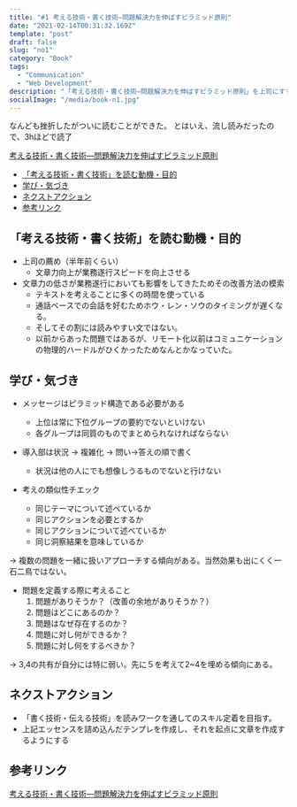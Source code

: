 ```yaml
---
title: "#1 考える技術・書く技術―問題解決力を伸ばすピラミッド原則"
date: "2021-02-14T00:31:32.169Z"
template: "post"
draft: false
slug: "no1"
category: "Book"
tags:
  - "Communication"
  - "Web Development"
description: "「考える技術・書く技術―問題解決力を伸ばすピラミッド原則」を上司にすすめられて読んでみての感想とネクストアクション"
socialImage: "/media/book-n1.jpg"
---
```


なんども挫折したがついに読むことができた。
とはいえ、流し読みだったので、3hほどで読了

[考える技術・書く技術―問題解決力を伸ばすピラミッド原則 ](https://amzn.to/3dhEFzz)

- [「考える技術・書く技術」を読む動機・目的](#「考える技術・書く技術」を読む動機・目的)
- [学び・気づき](#学び・気づき)
- [ネクストアクション](#ネクストアクション)
- [参考リンク](#参考リンク)


## 「考える技術・書く技術」を読む動機・目的

- 上司の薦め（半年前くらい）
    - 文章力向上が業務遂行スピードを向上させる
- 文章力の低さが業務遂行においても影響をしてきたためその改善方法の模索
    - テキストを考えることに多くの時間を使っている
    - 通話ベースでの会話を好むためホウ・レン・ソウのタイミングが遅くなる。
    - そしてその割には読みやすい文ではない。
    - 以前からあった問題ではあるが、リモート化以前はコミュニケーションの物理的ハードルがひくかったためなんとかなっていた。

## 学び・気づき

- メッセージはピラミッド構造である必要がある
    - 上位は常に下位グループの要約でないといけない
    - 各グループは同質のものでまとめられなければならない

- 導入部は状況 → 複雑化 → 問い→答えの順で書く
    - 状況は他の人にでも想像しうるものでないと行けない

- 考えの類似性チエック
    - 同じテーマについて述べているか
    - 同じアクションを必要とするか
    - 同じアクションについて述べているか
    - 同じ洞察結果を意味しているか

→ 複数の問題を一緒に扱いアプローチする傾向がある。当然効果も出にくく一石二鳥ではない。

- 問題を定義する際に考えること
    1. 問題がありそうか？（改善の余地がありそうか？）
    2. 問題はどこにあるのか？
    3. 問題はなぜ存在するのか？
    4. 問題に対し何ができるか？
    5. 問題に対し何をするべきか？

→ 3,4の共有が自分には特に弱い。先に５を考えて2~4を埋める傾向にある。

## ネクストアクション

- 「書く技術・伝える技術」を読みワークを通してのスキル定着を目指す。
- 上記エッセンスを詰め込んだテンプレを作成し、それを起点に文章を作成するようにする

## 参考リンク
[考える技術・書く技術―問題解決力を伸ばすピラミッド原則 ](https://amzn.to/3dhEFzz)
